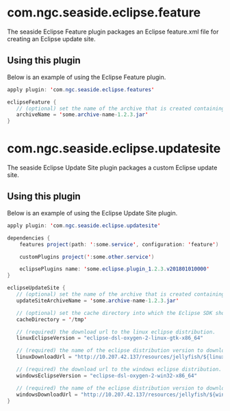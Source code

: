 # com.ngc.seaside.eclipse.feature
The seaside Eclipse Feature plugin packages an Eclipse feature.xml file for creating an Eclipse update site.

## Using this plugin
Below is an example of using the Eclipse Feature plugin.
```java
apply plugin: 'com.ngc.seaside.eclipse.features'

eclipseFeature {
   // (optional) set the name of the archive that is created containing the feature.
   archiveName = 'some.archive-name-1.2.3.jar'
}
```

# com.ngc.seaside.eclipse.updatesite
The seaside Eclipse Update Site plugin packages a custom Eclipse update site.

## Using this plugin
Below is an example of using the Eclipse Update Site plugin.
```java
apply plugin: 'com.ngc.seaside.eclipse.updatesite'

dependencies {
    features project(path: ':some.service', configuration: 'feature')

    customPlugins project(':some.other.service')

    eclipsePlugins name: 'some.eclipse.plugin_1.2.3.v201801010000'
}

eclipseUpdateSite {
   // (optional) set the name of the archive that is created containing the update site.
   updateSiteArchiveName = 'some.archive-name-1.2.3.jar'

   // (optional) set the cache directory into which the Eclipse SDK should be downloaded and extracted.
   cacheDirectory = '/tmp'

   // (required) the download url to the linux eclipse distribution.
   linuxEclipseVersion = "eclipse-dsl-oxygen-2-linux-gtk-x86_64"

   // (required) the name of the eclipse distribution version to download on linux.
   linuxDownloadUrl = "http://10.207.42.137/resources/jellyfish/${linuxEclipseVersion}.zip"

   // (required) the download url to the windows eclipse distribution.
   windowsEclipseVersion = "eclipse-dsl-oxygen-2-win32-x86_64"

   // (required) the name of the eclipse distribution version to download on windows.
   windowsDownloadUrl = "http://10.207.42.137/resources/jellyfish/${windowsEclipseVersion}.zip"
}
```
